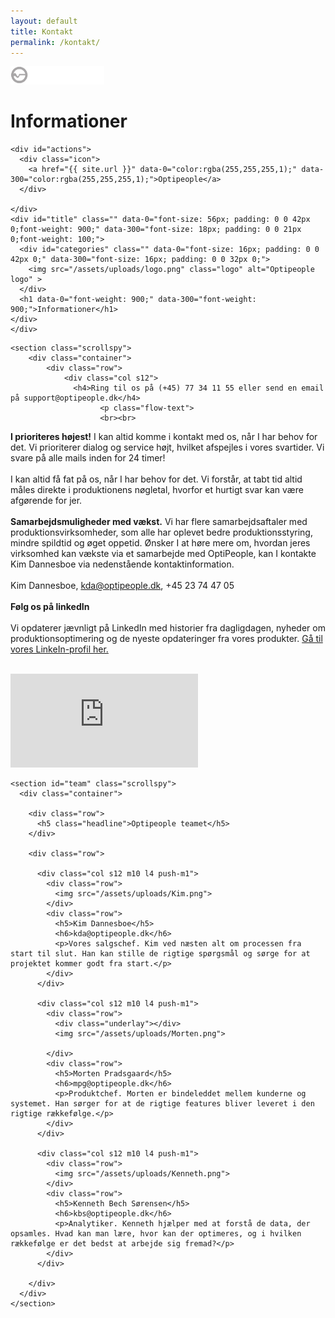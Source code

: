```yaml
---
layout: default
title: Kontakt
permalink: /kontakt/
---
```

<main id="page" class="contact">

  <div id="toolbar" class="hide-on-med-and-up" data-0="height:300px;" data-300="height: 300px;" style="background-image: url(/{{ page.image }});">
    <div class="toolar-bg" data-0="height:300px;background-color:rgba(2,6,8,.8);" data-300="height:300px;background-color:rgba(2,6,8,.9;">
      <div id="actions">
        <div class="icon">
          <a href="{{base.url}}" data-0="color:rgba(255,255,255,1);" data-300="color:rgba(255,255,255,1);">
            <img src="/assets/uploads/logo.png" class="logo" alt="Optipeople logo" style="width:150px;">
          </a>
        </div>
      </div>
      <div id="title" data-0="font-size: 36px; padding: 0 0 56px 0;" data-300="font-size: 36px; padding: 0 0 16px 0;">
        <div id="categories" class="" data-0="font-size: 16px; padding: 0 0 42px 0;" data-300="font-size: 16px; padding: 0 0 16px 0;">
          <!--Optipeople-->
        </div>
        <h1 data-0="font-weight: 900;" data-300="font-weight: 900;">Informationer</h1>
      </div>
    </div>
  </div>


  <div id="toolbar" class="hide-on-small-only" data-0="height:300px;" data-300="height: 64px;" style="background-image: url(/{{ page.image }});">
    <div class="toolar-bg" data-0="height:300px;background-color:rgba(2,6,8,.8);" data-300="height:64px;background-color:rgba(2,6,8,.9);">

    <div id="actions">
      <div class="icon">
        <a href="{{ site.url }}" data-0="color:rgba(255,255,255,1);" data-300="color:rgba(255,255,255,1);">Optipeople</a>
      </div>

    </div>
    <div id="title" class="" data-0="font-size: 56px; padding: 0 0 42px 0;font-weight: 900;" data-300="font-size: 18px; padding: 0 0 21px 0;font-weight: 100;">
      <div id="categories" class="" data-0="font-size: 16px; padding: 0 0 42px 0;" data-300="font-size: 16px; padding: 0 0 32px 0;">
        <img src="/assets/uploads/logo.png" class="logo" alt="Optipeople logo" >
      </div>
      <h1 data-0="font-weight: 900;" data-300="font-weight: 900;">Informationer</h1>
    </div>
    </div>
  </div>

  <div class="content-wrapper">

    <section class="scrollspy">
        <div class="container">
            <div class="row">
                <div class="col s12">
                  <h4>Ring til os på (+45) 77 34 11 55 eller send en email på support@optipeople.dk</h4>
                        <p class="flow-text">
                        <br><br>
<b>I prioriteres højest!</b>
I kan altid komme i kontakt med os, når I har behov for det. Vi prioriterer dialog og service højt, hvilket afspejles i vores svartider. Vi svare på alle mails inden for 24 timer!
<br><br>
I kan altid få fat på os, når I har behov for det. Vi forstår, at tabt tid altid måles direkte i produktionens nøgletal, hvorfor et hurtigt svar kan være afgørende for jer.
<br><br>
<b>Samarbejdsmuligheder med vækst.</b>
Vi har flere samarbejdsaftaler med produktionsvirksomheder, som alle har oplevet bedre produktionsstyring, mindre spildtid og øget oppetid. Ønsker I at høre mere om, hvordan jeres virksomhed kan vækste via et samarbejde med OptiPeople, kan I kontakte Kim Dannesboe via nedenstående kontaktinformation.
<br><br>
Kim Dannesboe, kda@optipeople.dk, +45 23 74 47 05
<br><br>
<b>Følg os på linkedIn</b>
<br><br>
Vi opdaterer jævnligt på LinkedIn med historier fra dagligdagen, nyheder om produktionsoptimering og de nyeste opdateringer fra vores produkter.
<a href="https://www.linkedin.com/company/optipeople-aps" target="_blank">Gå til vores LinkeIn-profil her.</a>
<br><br>
                        </p>
                </div>
            </div>
        </div>
    </section>


<iframe class="maps" src="https://www.google.com/maps/embed?pb=!1m18!1m12!1m3!1d2226.547975323803!2d10.025783851731148!3d56.07843398054655!2m3!1f0!2f0!3f0!3m2!1i1024!2i768!4f13.1!3m3!1m2!1s0x464c6bef28a69c3d%3A0xfb207514fb9f9e47!2sOptipeople%20ApS!5e0!3m2!1sda!2sdk!4v1567687026016!5m2!1sda!2sdk" frameborder="0" style="border:0;" allowfullscreen=""></iframe>


    <section id="team" class="scrollspy">
      <div class="container">

        <div class="row">
          <h5 class="headline">Optipeople teamet</h5>
        </div>

        <div class="row">

          <div class="col s12 m10 l4 push-m1">
            <div class="row">
              <img src="/assets/uploads/Kim.png">
            </div>
            <div class="row">
              <h5>Kim Dannesboe</h5>
              <h6>kda@optipeople.dk</h6>
              <p>Vores salgschef. Kim ved næsten alt om processen fra start til slut. Han kan stille de rigtige spørgsmål og sørge for at projektet kommer godt fra start.</p>
            </div>
          </div>

          <div class="col s12 m10 l4 push-m1">
            <div class="row">
              <div class="underlay"></div>
              <img src="/assets/uploads/Morten.png">

            </div>
            <div class="row">
              <h5>Morten Pradsgaard</h5>
              <h6>mpg@optipeople.dk</h6>
              <p>Produktchef. Morten er bindeleddet mellem kunderne og systemet. Han sørger for at de rigtige features bliver leveret i den rigtige rækkefølge.</p>
            </div>
          </div>

          <div class="col s12 m10 l4 push-m1">
            <div class="row">
              <img src="/assets/uploads/Kenneth.png">
            </div>
            <div class="row">
              <h5>Kenneth Bech Sørensen</h5>
              <h6>kbs@optipeople.dk</h6>
              <p>Analytiker. Kenneth hjælper med at forstå de data, der opsamles. Hvad kan man lære, hvor kan der optimeres, og i hvilken rækkefølge er det bedst at arbejde sig fremad?</p>
            </div>
          </div>

        </div>
      </div>
    </section>


  </div>

</main>
